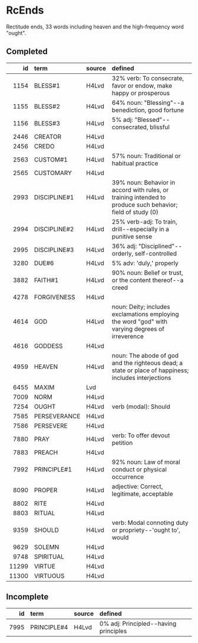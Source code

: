 # RcEnds

Rectitude ends, 33 words including heaven and the high-frequency word "ought".

## Completed

|    id | term         | source   | defined                                                                                                     |
|------:|:-------------|:---------|:------------------------------------------------------------------------------------------------------------|
|  1154 | BLESS#1      | H4Lvd    | 32% verb: To consecrate, favor or endow, make happy or prosperous                                           |
|  1155 | BLESS#2      | H4Lvd    | 64% noun: "Blessing"--a benediction, good fortune                                                           |
|  1156 | BLESS#3      | H4Lvd    | 5% adj: "Blessed"--consecrated, blissful                                                                    |
|  2446 | CREATOR      | H4Lvd    |                                                                                                             |
|  2456 | CREDO        | H4Lvd    |                                                                                                             |
|  2563 | CUSTOM#1     | H4Lvd    | 57% noun: Traditional or habitual practice                                                                  |
|  2565 | CUSTOMARY    | H4Lvd    |                                                                                                             |
|  2993 | DISCIPLINE#1 | H4Lvd    | 39% noun: Behavior in accord with rules, or training intended to produce  such behavior; field of study (0) |
|  2994 | DISCIPLINE#2 | H4Lvd    | 25% verb-adj: To train, drill--especially in a punitive sense                                               |
|  2995 | DISCIPLINE#3 | H4Lvd    | 36% adj: "Disciplined"--orderly, self-controlled                                                            |
|  3280 | DUE#6        | H4Lvd    | 5% adv: 'duly,' properly                                                                                    |
|  3882 | FAITH#1      | H4Lvd    | 90% noun: Belief or trust, or the content thereof--a creed                                                  |
|  4278 | FORGIVENESS  | H4Lvd    |                                                                                                             |
|  4614 | GOD          | H4Lvd    | noun: Deity; includes exclamations employing the word "god" with varying  degrees of irreverence            |
|  4616 | GODDESS      | H4Lvd    |                                                                                                             |
|  4959 | HEAVEN       | H4Lvd    | noun: The abode of god and the righteous dead; a state or place of happiness;  includes interjections       |
|  6455 | MAXIM        | Lvd      |                                                                                                             |
|  7009 | NORM         | H4Lvd    |                                                                                                             |
|  7254 | OUGHT        | H4Lvd    | verb (modal): Should                                                                                        |
|  7585 | PERSEVERANCE | H4Lvd    |                                                                                                             |
|  7586 | PERSEVERE    | H4Lvd    |                                                                                                             |
|  7880 | PRAY         | H4Lvd    | verb: To offer devout petition                                                                              |
|  7883 | PREACH       | H4Lvd    |                                                                                                             |
|  7992 | PRINCIPLE#1  | H4Lvd    | 92% noun: Law of moral conduct or physical occurrence                                                       |
|  8090 | PROPER       | H4Lvd    | adjective: Correct, legitimate, acceptable                                                                  |
|  8802 | RITE         | H4Lvd    |                                                                                                             |
|  8803 | RITUAL       | H4Lvd    |                                                                                                             |
|  9359 | SHOULD       | H4Lvd    | verb: Modal connoting duty or propriety--'ought to', would                                                  |
|  9629 | SOLEMN       | H4Lvd    |                                                                                                             |
|  9748 | SPIRITUAL    | H4Lvd    |                                                                                                             |
| 11299 | VIRTUE       | H4Lvd    |                                                                                                             |
| 11300 | VIRTUOUS     | H4Lvd    |                                                                                                             |

## Incomplete

|   id | term        | source   | defined                               |
|-----:|:------------|:---------|:--------------------------------------|
| 7995 | PRINCIPLE#4 | H4Lvd    | 0% adj: Principled--having principles |